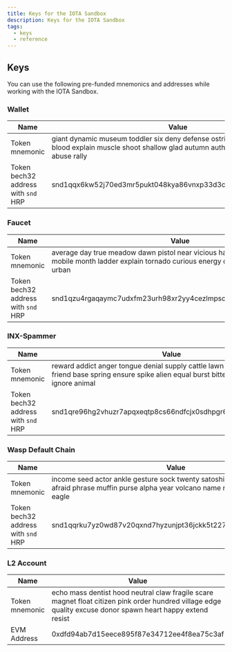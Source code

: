 ```yaml
---
title: Keys for the IOTA Sandbox
description: Keys for the IOTA Sandbox
tags:
  - keys
  - reference
---
```

## Keys 

You can use the following pre-funded mnemonics and addresses while working with the IOTA Sandbox.

### Wallet

| Name                                | Value                                                                                                                                                     |
|-------------------------------------|-----------------------------------------------------------------------------------------------------------------------------------------------------------|
| Token mnemonic                      | giant dynamic museum toddler six deny defense ostrich bomb access mercy blood explain muscle shoot shallow glad autumn author calm heavy hawk abuse rally |
| Token bech32 address with `snd` HRP | snd1qqx6kw52j70ed3mr5pukt048kya86vnxp33d3czvhpp9r6rvljg922ksxeq                                                                                           |

### Faucet

| Name                                | Value                                                                                                                                                      |
|-------------------------------------|------------------------------------------------------------------------------------------------------------------------------------------------------------|
| Token mnemonic                      | average day true meadow dawn pistol near vicious have ordinary sting fetch mobile month ladder explain tornado curious energy orange belt glue surge urban |
| Token bech32 address with `snd` HRP | snd1qzu4rgaqaymc7udxfm23urh98xr2yy4cezlmpsc7808v0skahdvax882xtm                                                                                            |

### INX-Spammer

| Name                                | Value                                                                                                                                                   |
|-------------------------------------|---------------------------------------------------------------------------------------------------------------------------------------------------------|
| Token mnemonic                      | reward addict anger tongue denial supply cattle lawn foot climb ask friend base spring ensure spike alien equal burst bitter crowd august ignore animal |
| Token bech32 address with `snd` HRP | snd1qre96hg2vhuzr7apqxeqtp8cs66ndfcjx0sdhpgr6xlhfeh0a2hzj2zmcll                                                                                         |

### Wasp Default Chain

| Name                                | Value                                                                                                                                                  |
|-------------------------------------|--------------------------------------------------------------------------------------------------------------------------------------------------------|
| Token mnemonic                      | income seed actor ankle gesture sock twenty satoshi bonus sister use afraid phrase muffin purse alpha year volcano name recall slim stick sister eagle |
| Token bech32 address with `snd` HRP | snd1qqrku7yz0wd87v20qxnd7hyzunjpt36jckk5t227k93e5rhzhtqlxwk4qsu                                                                                        |

### L2 Account

| Name                                | Value                                                                                                                                                       |
|-------------------------------------|-------------------------------------------------------------------------------------------------------------------------------------------------------------|
| Token mnemonic                      | echo mass dentist hood neutral claw fragile scare magnet float citizen pink order hundred village edge quality excuse donor spawn heart happy extend resist |
| EVM Address                         | 0xdfd94ab7d15eece895f87e34712ee4f8ea75c3af                                                                                                                  |